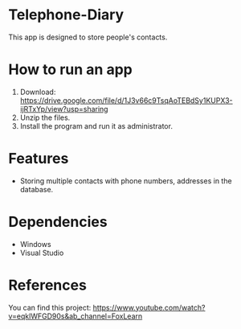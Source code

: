 # Telephone-Diary

This app is designed to store people's contacts.

# How to run an app

1. Download: https://drive.google.com/file/d/1J3v66c9TsqAoTEBdSy1KUPX3-ijRTxYp/view?usp=sharing
2. Unzip the files.
3. Install the program and run it as administrator.

# Features

- Storing multiple contacts with phone numbers, addresses in the database.

# Dependencies

- Windows
- Visual Studio

# References

You can find this project: https://www.youtube.com/watch?v=eqklWFGD90s&ab_channel=FoxLearn
